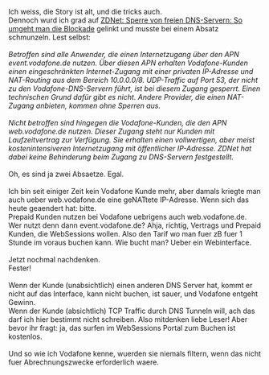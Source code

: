 <html><body><p>Ich weiss, die Story ist alt, und die tricks auch.<br>
Dennoch wurd ich grad auf <a href="http://www.zdnet.de/sicherheit_in_der_praxis_sperre_von_freien_dns_servern_so_umgeht_man_die_blockade_story-39001543-41502966-1.htm">ZDNet: Sperre von freien DNS-Servern: So umgeht man die Blockade</a> gelinkt und musste bei einem Absatz schmunzeln. Lest selbst:<br>
<br>
<i>Betroffen sind alle Anwender, die einen Internetzugang über den APN event.vodafone.de nutzen. Über diesen APN erhalten Vodafone-Kunden einen eingeschränkten Internet-Zugang mit einer privaten IP-Adresse und NAT-Routing aus dem Bereich 10.0.0.0/8. UDP-Traffic auf Port 53, der nicht zu den Vodafone-DNS-Servern führt, ist bei diesem Zugang gesperrt. Einen technischen Grund dafür gibt es nicht. Andere Provider, die einen NAT-Zugang anbieten, kommen ohne Sperren aus.</i><br>
<br>
<i>Nicht betroffen sind hingegen die Vodafone-Kunden, die den APN web.vodafone.de nutzen. Dieser Zugang steht nur Kunden mit Laufzeitvertrag zur Verfügung. Sie erhalten einen vollwertigen, aber meist kostenintensiveren Internetzugang mit öffentlicher IP-Adresse. ZDNet hat dabei keine Behinderung beim Zugang zu DNS-Servern festgestellt.</i><br>
<br>
Oh, es sind ja zwei Absaetze. Egal.<br>
<br>
Ich bin seit einiger Zeit kein Vodafone Kunde mehr, aber damals kriegte man auch ueber web.vodafone.de eine geNATtete IP-Adresse. Wenn sich das heute geaendert hat: bitte.<br>
Prepaid Kunden nutzen bei Vodafone uebrigens auch web.vodafone.de. Wer nutzt denn dann event.vodafone.de? Ahja, richtig, Vertrags und Prepaid Kunden, die WebSessions wollen. Also den Tarif wo man fuer zB fuer 1 Stunde im voraus buchen kann. Wie bucht man? Ueber ein Webinterface.<br>
<br>
Jetzt nochmal nachdenken.<br>
Fester!<br>
<br>
Wenn der Kunde (unabsichtlich) einen anderen DNS Server hat, kommt er nicht auf das Interface, kann nicht buchen, ist sauer, und Vodafone entgeht Gewinn.<br>
Wenn der Kunde (absichtlich) TCP Traffic durch DNS Tunneln will, ach das darf ich hier bestimmt nicht schreiben. Also mitdenken liebe Leser! Aber bevor ihr fragt: ja, das surfen im WebSessions Portal zum Buchen ist kostenlos.<br>
<br>
Und so wie ich Vodafone kenne, wuerden sie niemals filtern, wenn das nicht fuer Abrechnungszwecke erforderlich waere.</p></body></html>
